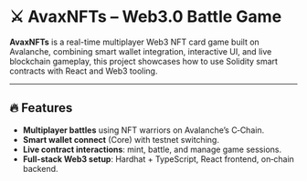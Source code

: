 # ⚔️ AvaxNFTs – Web3.0 Battle Game

**AvaxNFTs** is a real-time multiplayer Web3 NFT card game built on Avalanche, combining smart wallet integration, interactive UI, and live blockchain gameplay, this project showcases how to use Solidity smart contracts with React and Web3 tooling.

---

## 🔥 Features

- **Multiplayer battles** using NFT warriors on Avalanche’s C‑Chain.
- **Smart wallet connect** (Core) with testnet switching.
- **Live contract interactions**: mint, battle, and manage game sessions.
- **Full-stack Web3 setup**: Hardhat + TypeScript, React frontend, on‑chain backend.


